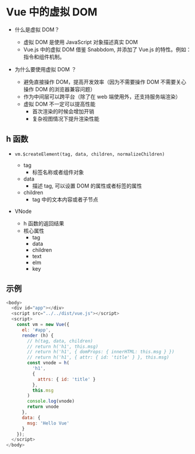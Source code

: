 # Vue 中的虚拟 DOM

- 什么是虚拟 DOM？
  - 虚拟 DOM 是使用 JavaScript 对象描述真实 DOM
  - Vue.js 中的虚拟 DOM 借鉴 Snabbdom, 并添加了 Vue.js 的特性。例如：指令和组件机制。
  
- 为什么要使用虚拟 DOM ？
  - 避免直接操作 DOM，提高开发效率（因为不需要操作 DOM 不需要关心操作 DOM 的浏览器兼容问题）
  - 作为中间层可以跨平台（除了在 web 端使用外，还支持服务端渲染）
  - 虚拟 DOM 不一定可以提高性能
    - 首次渲染的时候会增加开销
    - 复杂视图情况下提升渲染性能

## h 函数

- `vm.$createElement(tag, data, children, normalizeChildren)`
  - tag
    - 标签名称或者组件对象
  - data
    - 描述 tag, 可以设置 DOM 的属性或者标签的属性
  - children
    - tag 中的文本内容或者子节点

- VNode
  - h 函数的返回结果
  - 核心属性
    - tag
    - data
    - children
    - text
    - elm
    - key

## 示例

```js
<body>
  <div id="app"></div>
  <script src="../../dist/vue.js"></script>
  <script>
    const vm = new Vue({
      el: '#app',
      render (h) {
        // h(tag, data, children)
        // return h('h1', this.msg)
        // return h('h1', { domProps: { innerHTML: this.msg } })
        // return h('h1', { attr: { id: 'title' } }, this.msg)
        const vnode = h(
          'h1',
          {
            attrs: { id: 'title' }
          },
          this.msg
        )
        console.log(vnode)
        return vnode
      },
      data: {
        msg: 'Hello Vue'
      }
    });
  </script>
</body>
```